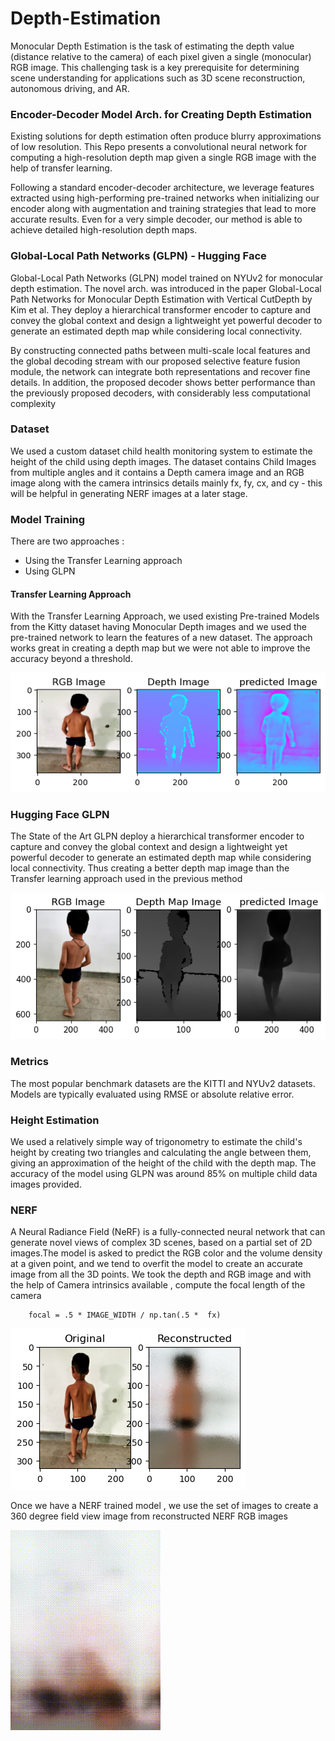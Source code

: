 # Depth-Estimation
Monocular Depth Estimation is the task of estimating the depth value (distance relative to the camera) of each pixel given a single (monocular) RGB image. This challenging task is a key prerequisite for determining scene understanding for applications such as 3D scene reconstruction, autonomous driving, and AR. 

### Encoder-Decoder Model Arch. for Creating Depth Estimation 
Existing solutions for depth estimation often produce blurry approximations of low resolution. This Repo presents a convolutional neural network for computing a high-resolution depth map given a single RGB image with the help of transfer learning. 

Following a standard encoder-decoder architecture, we leverage features extracted using high-performing pre-trained networks when initializing our encoder along with augmentation and training strategies that lead to more accurate results. Even for a very simple decoder, our method is able to achieve detailed high-resolution depth maps.


### Global-Local Path Networks (GLPN) - Hugging Face

Global-Local Path Networks (GLPN) model trained on NYUv2 for monocular depth estimation. The novel arch. was introduced in the paper Global-Local Path Networks for Monocular Depth Estimation with Vertical CutDepth by Kim et al. They deploy a hierarchical transformer encoder to capture and convey the global context and design a lightweight yet powerful decoder to generate an estimated depth map while considering local connectivity.

By constructing connected paths between multi-scale local features and the global decoding stream with our proposed selective feature fusion module, the network can integrate both representations and recover fine details. In addition, the proposed decoder shows better performance than the previously proposed decoders, with considerably less computational complexity


### Dataset
We used a custom dataset child health monitoring system to estimate the height of the child using depth images. The dataset contains Child Images from multiple angles and it contains a Depth camera image and an RGB image along with the camera intrinsics details mainly fx, fy, cx, and cy - this will be helpful in generating NERF images at a later stage. 


### Model Training 
There are two approaches : 

- Using the Transfer Learning approach 
- Using GLPN

#### Transfer Learning Approach 

With the Transfer Learning Approach, we used existing Pre-trained Models from the Kitty dataset having Monocular Depth images and we used the pre-trained network to learn the features of a new dataset. The approach works great in creating a depth map but we were not able to improve the accuracy beyond a threshold. 

![Image text](https://github.com/Samarth-991/Depth-Estimation/blob/main/output.png)

### Hugging Face GLPN

The State of the Art GLPN deploy a hierarchical transformer encoder to capture and convey the global context and design a lightweight yet powerful decoder to generate an estimated depth map while considering local connectivity. Thus creating a better depth map image than the Transfer learning approach used in the previous method 

![Image text](https://github.com/Samarth-991/Depth-Estimation/blob/main/depthmap_GLPN.png)
### Metrics
The most popular benchmark datasets are the KITTI and NYUv2 datasets. Models are typically evaluated using RMSE or absolute relative error.

### Height Estimation 
We used a relatively simple way of trigonometry to estimate the child's height by creating two triangles and calculating the angle between them, giving an approximation of the height of the child with the depth map.
The accuracy of the model using GLPN was around 85% on multiple child data images provided. 

### NERF 

A Neural Radiance Field (NeRF) is a fully-connected neural network that can generate novel views of complex 3D scenes, based on a partial set of 2D images.The model is asked to predict the RGB color and the volume density at a given point, and we tend to overfit the model to create an accurate image from all the 3D points. We took the depth and RGB image and with the help of Camera intrinsics available , compute the focal length of the camera 

```
    focal = .5 * IMAGE_WIDTH / np.tan(.5 *  fx)
```

![Image text](https://github.com/Samarth-991/Depth-Estimation/blob/main/NERF-Reconstructed.png)

Once we have a NERF trained model , we use the set of images to create a 360 degree field view image from reconstructed NERF RGB images 

![Image text](https://github.com/Samarth-991/Depth-Estimation/blob/main/NERF_video/Depth_rgb_video.gif)
